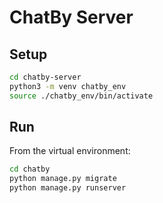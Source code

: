 # ChatBy Server

## Setup

```bash
cd chatby-server
python3 -m venv chatby_env
source ./chatby_env/bin/activate
```

## Run

From the virtual environment:

```bash
cd chatby
python manage.py migrate
python manage.py runserver
```